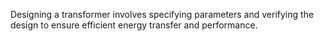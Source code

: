 Designing a transformer involves specifying parameters and verifying the design to ensure efficient energy transfer and performance.

